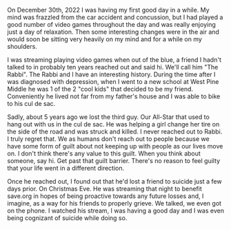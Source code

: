 On December 30th, 2022 I was having my first good day in a while. My mind was frazzled from the car accident and concussion, but I had played a good number of video games throughout the day and was really enjoying just a day of relaxation. Then some interesting changes were in the air and would soon be sitting very heavily on my mind and for a while on my shoulders.

I was streaming playing video games when out of the blue, a friend I hadn't talked to in probably ten years reached out and said hi. We'll call him "The Rabbi". The Rabbi and I have an interesting history. During the time after I was diagnosed with depression, when I went to a new school at West Pine Middle he was 1 of the 2 "cool kids" that decided to be my friend. Conveniently he lived not far from my father's house and I was able to bike to his cul de sac. 

Sadly, about 5 years ago we lost the third guy. Our All-Star that used to hang out with us in the cul de sac. He was helping a girl change her tire on the side of the road and was struck and killed. I never reached out to Rabbi. I truly regret that. We as humans don't reach out to people because we have some form of guilt about not keeping up with people as our lives move on. I don't think there's any value to this guilt. When you think about someone, say hi. Get past that guilt barrier. There's no reason to feel guilty that your life went in a different direction.

Once he reached out, I found out that he'd lost a friend to suicide just a few days prior. On Christmas Eve. He was streaming that night to benefit save.org in hopes of being proactive towards any future losses and, I imagine, as a way for his friends to properly grieve. We talked, we even got on the phone. I watched his stream, I was having a good day and I was even being cognizant of suicide while doing so.